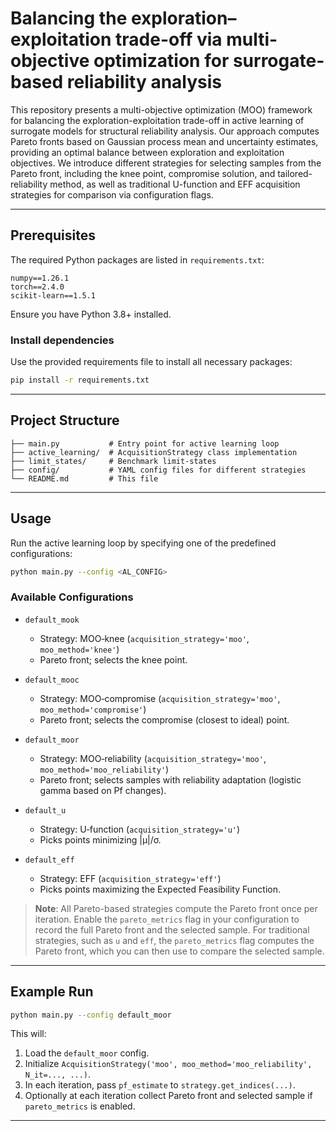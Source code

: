 # Balancing the exploration–exploitation trade-off via multi-objective optimization for surrogate-based reliability analysis

This repository presents a multi-objective optimization (MOO) framework for balancing the exploration-exploitation trade-off in active learning of surrogate models for structural reliability analysis. Our approach computes Pareto fronts based on Gaussian process mean and uncertainty estimates, providing an optimal balance between exploration and exploitation objectives. We introduce different strategies for selecting samples from the Pareto front, including the knee point, compromise solution, and tailored-reliability method, as well as traditional U-function and EFF acquisition strategies for comparison via configuration flags.

---

## Prerequisites

The required Python packages are listed in `requirements.txt`:

```text
numpy==1.26.1
torch==2.4.0
scikit-learn==1.5.1
```

Ensure you have Python 3.8+ installed.

### Install dependencies

Use the provided requirements file to install all necessary packages:

```bash
pip install -r requirements.txt
```

---

## Project Structure

```
├── main.py           # Entry point for active learning loop
├── active_learning/  # AcquisitionStrategy class implementation
├── limit_states/     # Benchmark limit-states
├── config/           # YAML config files for different strategies
└── README.md         # This file
```

---

## Usage

Run the active learning loop by specifying one of the predefined configurations:

```bash
python main.py --config <AL_CONFIG>
```

### Available Configurations

- `default_mook`

  - Strategy: MOO‑knee (`acquisition_strategy='moo'`, `moo_method='knee'`)
  - Pareto front; selects the knee point.

- `default_mooc`

  - Strategy: MOO‑compromise (`acquisition_strategy='moo'`, `moo_method='compromise'`)
  - Pareto front; selects the compromise (closest to ideal) point.

- `default_moor`

  - Strategy: MOO‑reliability (`acquisition_strategy='moo'`, `moo_method='moo_reliability'`)
  - Pareto front; selects samples with reliability adaptation (logistic gamma based on Pf changes).

- `default_u`

  - Strategy: U‑function (`acquisition_strategy='u'`)
  - Picks points minimizing |μ|/σ.

- `default_eff`

  - Strategy: EFF (`acquisition_strategy='eff'`)
  - Picks points maximizing the Expected Feasibility Function.
  
> **Note**: All Pareto-based strategies compute the Pareto front once per iteration. Enable the `pareto_metrics` flag in your configuration to record the full Pareto front and the selected sample. For traditional strategies, such as `u` and `eff`, the `pareto_metrics` flag computes the Pareto front, which you can then use to compare the selected sample.
---

## Example Run

```bash
python main.py --config default_moor
```

This will:

1. Load the `default_moor` config.
2. Initialize `AcquisitionStrategy('moo', moo_method='moo_reliability', N_it=..., ...)`.
3. In each iteration, pass `pf_estimate` to `strategy.get_indices(...)`.
4. Optionally at each iteration collect Pareto front and selected sample if `pareto_metrics` is enabled.

---


